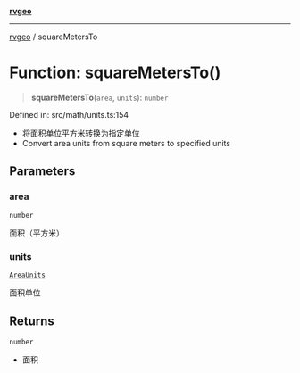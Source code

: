 [**rvgeo**](../README.md)

***

[rvgeo](../globals.md) / squareMetersTo

# Function: squareMetersTo()

> **squareMetersTo**(`area`, `units`): `number`

Defined in: src/math/units.ts:154

- 将面积单位平方米转换为指定单位
- Convert area units from square meters to specified units

## Parameters

### area

`number`

面积（平方米）

### units

[`AreaUnits`](../type-aliases/AreaUnits.md)

面积单位

## Returns

`number`

- 面积
